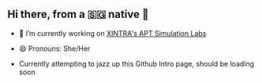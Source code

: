 ## Hi there, from a 🇸🇬 native 👋

- 🔭 I’m currently working on [XINTRA's APT Simulation Labs](https://www.xintra.org/)

- 😄 Pronouns: She/Her

- Currently attempting to jazz up this Github Intro page, should be loading soon


